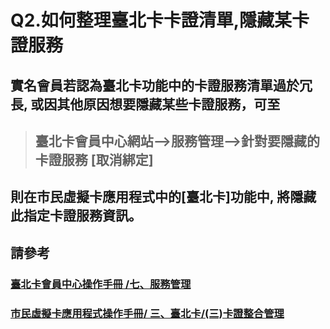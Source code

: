 # Q2.如何整理臺北卡卡證清單,隱藏某卡證服務

## 實名會員若認為臺北卡功能中的卡證服務清單過於冗長, 或因其他原因想要隱藏某些卡證服務，可至

> ## 臺北卡會員中心網站--&gt;服務管理--&gt;針對要隱藏的卡證服務 \[取消綁定\]

## 則在市民虛擬卡應用程式中的\[臺北卡\]功能中, 將隱藏此指定卡證服務資訊。

## 請參考

### [臺北卡會員中心操作手冊 /七、服務管理](https://jrsysangela.gitbooks.io/taipeicard30/content/chapter2/4e03-fu-wu-guan-li.html)

### [市民虛擬卡應用程式操作手冊/ 三、臺北卡/\(三\)卡證整合管理](https://jrsysangela.gitbooks.io/taipeicard30app/content/chapter2/4e09-hui-yuan-zi-liao-wei-hu/4e0929-qia-zheng-zheng-he-guan-li.html)


